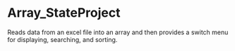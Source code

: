 # Array_StateProject
Reads data from an excel file into an array and then provides a switch menu for displaying, searching, and sorting. 
